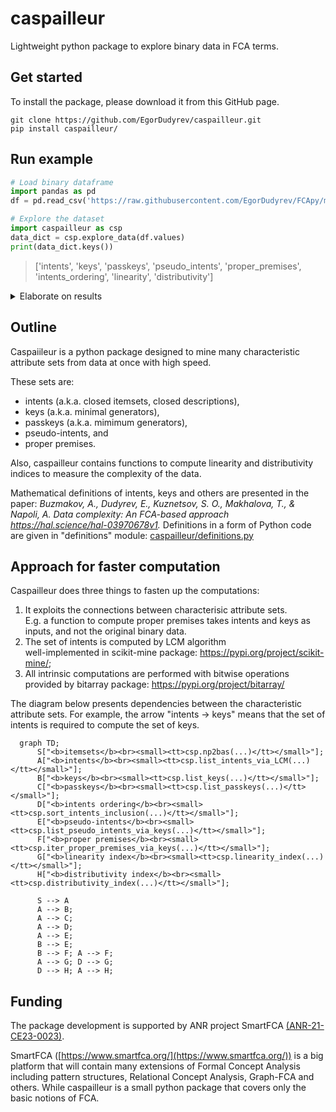 # caspailleur

Lightweight python package to explore binary data in FCA terms.

## Get started

To install the package, please download it from this GitHub page.

```console
git clone https://github.com/EgorDudyrev/caspailleur.git
pip install caspailleur/
```

## Run example

```python
# Load binary dataframe
import pandas as pd
df = pd.read_csv('https://raw.githubusercontent.com/EgorDudyrev/FCApy/main/data/animal_movement.csv', index_col=0)

# Explore the dataset
import caspailleur as csp
data_dict = csp.explore_data(df.values)
print(data_dict.keys())
```
> ['intents', 'keys', 'passkeys', 'pseudo_intents', 'proper_premises', 'intents_ordering', 'linearity', 'distributivity']

<details><summary>Elaborate on results</summary>
<p>

### Visualize the output
By default, caspailleur outputs the data stored in frozensets.
So let us drop all mentions of frozensets from the output to make it more concise.  
```python
# Prettifying the output
import re
to_print = '\n'.join([f"{k}: {v}" for k, v in data_dict.items()])
to_print = to_print.replace('frozenset()', 'set()')
for _ in re.findall(r"frozenset\(.+?\)", to_print):
    to_print = re.sub(r"frozenset\((.+?)\)", r"\g<1>", to_print)
print(to_print)
```
> intents: [set(), {0}, {1}, {2}, {0, 1}, {0, 3}, {1, 2}, {0, 1, 2, 3}]\
> keys: {set(): 0, {0}: 1, {1}: 2, {2}: 3, {3}: 5, {0, 1}: 4, {0, 2}: 7, {1, 2}: 6, {1, 3}: 7, {2, 3}: 7}\
> passkeys: {set(): 0, {0}: 1, {1}: 2, {2}: 3, {3}: 5, {0, 1}: 4, {0, 2}: 7, {1, 2}: 6, {1, 3}: 7, {2, 3}: 7}\
> pseudo_intents: {{3}: 5, {0, 2}: 7, {0, 1, 3}: 7}\
> proper_premises: {{3}: 5, {0, 2}: 7, {1, 3}: 7, {2, 3}: 7}\
> intents_ordering: [set(), {0}, {0}, {0}, {1, 2}, {1}, {2, 3}, {4, 5, 6}]\
> linearity: 0.6428571428571429\
> distributivity: 0.75

### Dataset

The example dataset contains 16 rows (a.k.a. objects) and 4 columns (a.k.a. attributes).
The rows represent animals, and the columns show the actions the animals can perform.
For example, "dove" can "fly", but cannot "hunt".

```python
print(df.to_markdown().replace('1','X').replace('0',' '))
```
|       |   fly |   hunt |   run |   swim |
|:------|------:|-------:|------:|-------:|
| dove  |     X |        |       |        |
| hen   |       |        |       |        |
| duck  |     X |        |       |      X |
| goose |     X |        |       |      X |
| owl   |     X |      X |       |        |
| hawk  |     X |      X |       |        |
| eagle |     X |      X |       |        |
| fox   |       |      X |     X |        |
| dog   |       |        |     X |        |
| wolf  |       |      X |     X |        |
| cat   |       |      X |     X |        |
| tiger |       |      X |     X |        |
| lion  |       |      X |     X |        |
| horse |       |        |     X |        |
| zebra |       |        |     X |        |
| cow   |       |        |       |        |


### Verbose functions
First, let us define functions to match column indices with column names. 
```python
def verbose(indices, names, empty_symbol='∅'):
    return ', '.join([names[i] for i in sorted(indices)]) if indices else empty_symbol

def unpack_gens_dict(gens_dict, intents, show_difference: bool = True):
    dct = {k: intents[intent_i] for k, intent_i in gens_dict.items()}
    if show_difference:
        return {k: v-k for k, v in dct.items()}
    return dct
```

### Intents
Intents are maximal attribute sets that describe specific subsets of objects.
Intents are also known as "closed descriptions" and "closed itemsets".

```python
print('\n'.join([verbose(intent, df.columns) for intent in data_dict['intents']]))
```
> ∅\
> fly\
> hunt\
> run\
> fly, hunt\
> fly, swim\
> hunt, run\
> fly, hunt, run, swim

For example, attributes "fly, swim" are _all_ the attributes that describe "duck, goose".  

### Intents ordering

Intents can be ordered by set inclusion operation. Their order can be represented with line diagram:

```mermaid
graph TD; A[fa:fa-empty-set];
B[fly];
C[hunt];
D[run];
E[fly, hunt];
F[fly, swim];
G[hunt, run];
H[fly, hunt, run, swim];A --> B;
A --> C;
A --> D;
B --> E;
C --> E;
B --> F;
C --> G;
D --> G;
E --> H;
F --> H;
G --> H;
```

The diagram was constructed with the following code: 

```python
def construct_mermaid_diagram(ordering, intents):
    node_names = 'ABCDEFGHIJKLMNOPQRSTUVWXYZ'

    defining_nodes = '\n'.join([
        f'{node_name}[{verbose(intent, df.columns, empty_symbol="fa:fa-empty-set")}];'
        for node_name, intent in zip(node_names, intents)]
    )

    defining_edges = '\n'.join([
        f'{node_names[parent_i]} --> {node_names[intent_i]};'
        for intent_i, parents in enumerate(ordering) for parent_i in parents]
    )
    
    diagram = f"graph TD; "+defining_nodes + defining_edges
    return diagram

print(construct_mermaid_diagram(data_dict['intents_ordering'], data_dict['intents']))
```

### Keys and passkeys

Keys are minimal subsets of attributes that describe specific subsets of objects.
And passkeys are keys of minimal cardinality.

So keys and passkeys are equivalent to intents (w.r.t. what objects they describe), but are smaller in size. 


```python
print('\n'.join([
    verbose(k, df.columns)+' ~ '+verbose(v, df.columns)
    for k, v in unpack_gens_dict(data_dict['keys'], data_dict['intents'], show_difference=False).items()
    if k != v
]))
```
> swim ~ fly, swim\
> fly, run ~ fly, hunt, run, swim\
> hunt, swim ~ fly, hunt, run, swim\
> run, swim ~ fly, hunt, run, swim

Here are examples of keys in the dataset that differ from their corresponding intents.
For example, both "swim" and "fly, swim" describe the same objects "duck, goose" (so they are equivalent).
But the former is a minimal subset (therefore a key), and the latter is a maximal subset (therefore an intent).  

In this example, the sets of keys and passkeys are the same. But they can differ on bigger datasets.

### Proper premises

The set of proper premises form a direct (or iteration-free) base of implications. 
Thus, al implications in the dataset can be obtained with a single application of Armstrong rules
to the proper premise implications. 

```python
print('\n'.join([
    verbose(k, df.columns)+' -> '+verbose(v, df.columns)
    for k, v in unpack_gens_dict(data_dict['proper_premises'], data_dict['intents'], show_difference=True).items()
]))
```
> swim -> fly\
> fly, run -> hunt, swim\
> hunt, swim -> fly, run\
> run, swim -> fly, hunt

Example shows that, according to the dataset, every animal who can swim can fly.
And every animal who can fly and run can also hunt and swim.

### Pseudo-intents

Pseudo-intents are subsets of attributes. The set of pseudo-intents forms an implication basis of minimum cardinality.

```python
print('\n'.join([
    verbose(k, df.columns)+' -> '+verbose(v, df.columns)
    for k, v in unpack_gens_dict(data_dict['pseudo_intents'], data_dict['intents'], show_difference=True).items()
]))
```
> swim -> fly\
> fly, run -> hunt, swim\
> fly, hunt, swim -> run

Note that there are 4 proper premises in the dataset, and only 3 pseudo-intents. 
So the set of pseudo-intents gives smaller amount of implication. 

### Complexity indices

Complexity indices are FCA-based tools to measure the complexity of the dataset. 

Linearity index shows the percentage of comparable pairs of intents in a lattice.
And distributivity index shows the percentage of pairs of intents, such that their union is also an intent.

```python
for k in ['linearity', 'distributivity']:
    print(k, data_dict[k])
```
> linearity 0.6428571428571429\
> distributivity 0.75

</p>
</details>


## Outline

Caspaiileur is a python package designed to mine many characteristic attribute sets from data at once with high speed.

These sets are:
* intents (a.k.a. closed itemsets, closed descriptions),
* keys (a.k.a. minimal generators),
* passkeys (a.k.a. mimimum generators),
* pseudo-intents, and
* proper premises.

Also, caspailleur contains functions to compute linearity and distributivity indices to measure the complexity of the data.

Mathematical definitions of intents, keys and others are presented in the paper:
_Buzmakov, A., Dudyrev, E., Kuznetsov, S. O., Makhalova, T., & Napoli, A. Data complexity: An FCA-based approach https://hal.science/hal-03970678v1._
Definitions in a form of Python code are given in "definitions" module: [caspailleur/definitions.py](https://github.com/EgorDudyrev/caspailleur/blob/cbcb75aedbbe80db56b4dbb086b2419c9bc2194c/caspailleur/definitions.py)

## Approach for faster computation

Caspailleur does three things to fasten up the computations:
1. It exploits the connections between characterisic attribute sets.\
E.g. a function to compute proper premises takes intents and keys as inputs, and not the original binary data.
2. The set of intents is computed by LCM algorithm\
well-implemented in scikit-mine package: https://pypi.org/project/scikit-mine/;
3. All intrinsic computations are performed with bitwise operations\
provided by bitarray package: https://pypi.org/project/bitarray/


The diagram below presents dependencies between the characteristic attribute sets. For example, the arrow "intents -> keys" means that the set of intents is required to compute the set of keys.
```mermaid
  graph TD;
      S["<b>itemsets</b><br><small><tt>csp.np2bas(...)</tt></small>"];
      A["<b>intents</b><br><small><tt>csp.list_intents_via_LCM(...)</tt></small>"];
      B["<b>keys</b><br><small><tt>csp.list_keys(...)</tt></small>"];
      C["<b>passkeys</b><br><small><tt>csp.list_passkeys(...)</tt></small>"];
      D["<b>intents ordering</b><br><small><tt>csp.sort_intents_inclusion(...)</tt></small>"]; 
      E["<b>pseudo-intents</b><br><small><tt>csp.list_pseudo_intents_via_keys(...)</tt></small>"];
      F["<b>proper premises</b><br><small><tt>csp.iter_proper_premises_via_keys(...)</tt></small>"];
      G["<b>linearity index</b><br><small><tt>csp.linearity_index(...)</tt></small>"];
      H["<b>distributivity index</b><br><small><tt>csp.distributivity_index(...)</tt></small>"];
      
      S --> A
      A --> B;
      A --> C;
      A --> D;
      A --> E; 
      B --> E;  
      B --> F; A --> F; 
      A --> G; D --> G;
      D --> H; A --> H; 
```

## Funding

The package development is supported by ANR project SmartFCA [(ANR-21-CE23-0023)](https://anr.fr/Projet-ANR-21-CE23-0023).

SmartFCA ([https://www.smartfca.org/](https://www.smartfca.org/)) is a big platform that will contain many extensions
of Formal Concept Analysis including pattern structures, Relational Concept Analysis, Graph-FCA and others. 
While caspailleur is a small python package that covers only the basic notions of FCA. 
